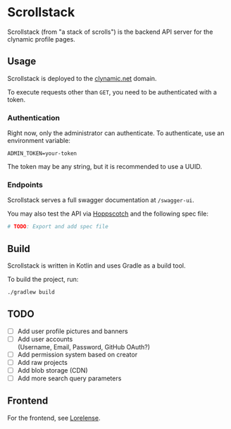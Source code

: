 # Scrollstack

Scrollstack (from "a stack of scrolls") is the backend API server for the clynamic profile pages.

## Usage

Scrollstack is deployed to the [clynamic.net](https://clynamic.net) domain.

To execute requests other than `GET`, you need to be authenticated with a token.

### Authentication

Right now, only the administrator can authenticate.
To authenticate, use an environment variable:

```env
ADMIN_TOKEN=your-token
```

The token may be any string, but it is recommended to use a UUID.

### Endpoints

Scrollstack serves a full swagger documentation at `/swagger-ui`.

You may also test the API via [Hoppscotch](https://hoppscotch.io/) and the following spec file:

```sh
# TODO: Export and add spec file
```

## Build

Scrollstack is written in Kotlin and uses Gradle as a build tool.

To build the project, run:

```sh
./gradlew build
```

## TODO

- [ ] Add user profile pictures and banners
- [ ] Add user accounts  
      (Username, Email, Password, GitHub OAuth?)
- [ ] Add permission system based on creator
- [ ] Add raw projects 
- [ ] Add blob storage (CDN)
- [ ] Add more search query parameters

## Frontend

For the frontend, see [Lorelense](https://github.com/clynamic/lorelense).